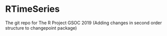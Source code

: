 # RTimeSeries
The git repo for The R Project GSOC 2019 (Adding changes in second order structure to changepoint package)
